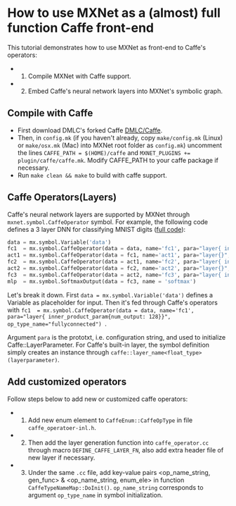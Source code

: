 # How to use MXNet as a (almost) full function Caffe front-end

This tutorial demonstrates how to use MXNet as front-end to Caffe's operators:

* 1) Compile MXNet with Caffe support.

* 2) Embed Caffe's neural network layers into MXNet's symbolic graph.

## Compile with Caffe
* First download DMLC's forked Caffe [DMLC/Caffe](http://github.com/dmlc/caffe).
* Then, in `config.mk` (if you haven't already, copy `make/config.mk` (Linux) or `make/osx.mk` (Mac) into MXNet root folder as `config.mk`) uncomment the lines `CAFFE_PATH = $(HOME)/caffe` and `MXNET_PLUGINS += plugin/caffe/caffe.mk`. Modify CAFFE_PATH to your caffe package if necessary. 
* Run `make clean && make` to build with caffe support.

## Caffe Operators(Layers)
Caffe's neural network layers are supported by MXNet through `mxnet.symbol.CaffeOperator` symbol.
For example, the following code defines a 3 layer DNN for classifying MNIST digits ([full code](https://github.com/HrWangChengdu/mxnet/blob/master/example/image-classification/train_mnist_caffe.py)):
```Python
data = mx.symbol.Variable('data')
fc1  = mx.symbol.CaffeOperator(data = data, name='fc1', para="layer{ inner_product_param{num_output: 128}}", op_type_name="fullyconnected")
act1 = mx.symbol.CaffeOperator(data = fc1, name='act1', para="layer{}", op_type_name="relu")
fc2  = mx.symbol.CaffeOperator(data = act1, name='fc2', para="layer{ inner_product_param{num_output: 64}}", op_type_name="fullyconnected")
act2 = mx.symbol.CaffeOperator(data = fc2, name='act2', para="layer{}", op_type_name="relu")
fc3  = mx.symbol.CaffeOperator(data = act2, name='fc3', para="layer{ inner_product_param{num_output: 10}}", op_type_name="fullyconnected")
mlp  = mx.symbol.SoftmaxOutput(data = fc3, name = 'softmax')
```
Let's break it down. First `data = mx.symbol.Variable('data')` defines a Variable as placeholder for input.
Then it's fed through Caffe's operators with `fc1  = mx.symbol.CaffeOperator(data = data, name='fc1', para="layer{ inner_product_param{num_output: 128}}", op_type_name="fullyconnected")
`.

Argument `para` is the prototxt, i.e. configuration string, and used to initialize Caffe::LayerParameter. For Caffe's built-in layer, the symbol definition simply creates an instance through `caffe::layer_name<float_type>(layerparameter)`.

## Add customized operators
Follow steps below to add new or customized caffe operators:

* 1) Add new enum element to `CaffeEnum::CaffeOpType` in file `caffe_operatoer-inl.h`.

* 2) Then add the layer generation function into `caffe_operator.cc` through macro `DEFINE_CAFFE_LAYER_FN`, also add extra header file of new layer if necessary.

* 3) Under the same `.cc` file, add key-value pairs <op_name_string, gen_func> & <op_name_string, enum_ele> in function `CaffeTypeNameMap::DoInit()`. `op_name_string` corresponds to argument `op_type_name` in symbol initialization.
